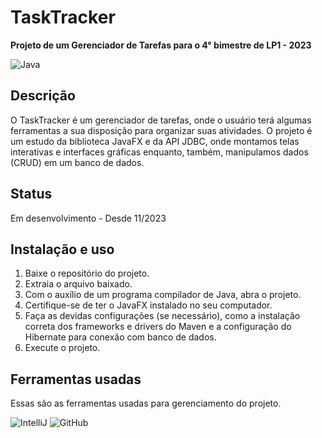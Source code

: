 # TaskTracker

**Projeto de um Gerenciador de Tarefas para o 4° bimestre de LP1 - 2023**

![Java](https://img.shields.io/badge/java-%23ED8B00.svg?style=for-the-badge&logo=openjdk&logoColor=white)

## Descrição
O TaskTracker é um gerenciador de tarefas, onde o usuário terá algumas ferramentas a sua disposição para organizar suas atividades. O projeto é um estudo da biblioteca JavaFX e da API JDBC, onde montamos telas interativas e interfaces gráficas enquanto, também, manipulamos dados (CRUD) em um banco de dados.

## Status
Em desenvolvimento - Desde 11/2023

## Instalação e uso
1. Baixe o repositório do projeto.
2. Extraia o arquivo baixado.
3. Com o auxílio de um programa compilador de Java, abra o projeto.
4. Certifique-se de ter o JavaFX instalado no seu computador.
5. Faça as devidas configurações (se necessário), como a instalação correta dos frameworks e drivers do Maven e a configuração do Hibernate para conexão com banco de dados.
6. Execute o projeto.

## Ferramentas usadas
Essas são as ferramentas usadas para gerenciamento do projeto.

![IntelliJ](https://img.shields.io/badge/IntelliJ-000000.svg?style=for-the-badge&logo=intellij-idea&logoColor=white)
![GitHub](https://img.shields.io/badge/github-%23121011.svg?style=for-the-badge&logo=github&logoColor=white)
